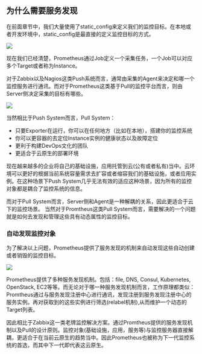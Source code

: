 ## 为什么需要服务发现

在前面章节中，我们大量使用了static_config来定义我们的监控目标。在本地或者开发环境中，static_config是最直接的定义监控目标的方式。

![](http://dockerone.com/uploads/article/20180117/406c11fa0ec204505b091098caecbf43.png)

现在我们已经清楚，Prometheus通过Job定义一个采集任务，一个Job可以对应多个Target或者称为Instance。

对于Zabbix以及Nagios这类Push系统而言，通常由采集的Agent来决定和哪一个监控服务进行通讯。而对于Prometheus这类基于Pull的监控平台而言，则由Server侧决定采集的目标有哪些。

![](http://dockerone.com/uploads/article/20180117/30ffeaa9ddeb0e30382f713ae3d81328.png)

当然相比于Push System而言，Pull System：

* 只要Exporter在运行，你可以在任何地方（比如在本地），搭建你的监控系统
* 你可以更容器的去定位Instance实例的健康状态以及故障定位
* 更利于构建DevOps文化的团队
* 更适合于云原生的部署环境

现在越来越多的企业将自己的基础设施，应用托管到云(公有或者私有)当中。云环境可以更好的根据当前系统容量需求去扩容或者缩容我们的基础设施，或者应用实例。在这种场景下Push System几乎无法有效的适应这种场景，因为所有的监控对象都是耦合了监控系统的信息。

而对于Pull System而言，Server侧和Agent是一种解耦的关系，因此更适合于云下的监控场景。 当然对于Promtheus这类Pull System而言，需要解决的一个问题就是如何去发现和管理这些具有动态属性的监控目标。

### 自动发现监控对象

为了解决以上问题，Prometheus提供了服务发现的机制来自动发现这些自动创建或者销毁的监控目标。

![](http://dockerone.com/uploads/article/20180117/ace221c3c96a2915a6753c1cf8ab9d4f.png)

Prometheus提供了多种服务发现机制。包括：file, DNS, Consul, Kubernetes, OpenStack, EC2等等。而无论对于哪一种服务发现机制而言，工作原理都类似：Promtheus通过与服务发现注册中心进行通讯，发现注册到服务发现注册中心的服务实例。再对获取到的这些实例进行筛选(relabel机制),从而维护一个动态的Target列表。

因此相比于Zabbix这一类老牌监控解决方案。通过Promtheus提供的服务发现机制以及Pull的设计原则。监控对象(基础设施，应用，服务等)与监控服务器直接解耦，更适合于在当前云原生的趋势当中。因此Prometheus也被称为下一代监控系统的首选，而其中下一代即代表这云原生。